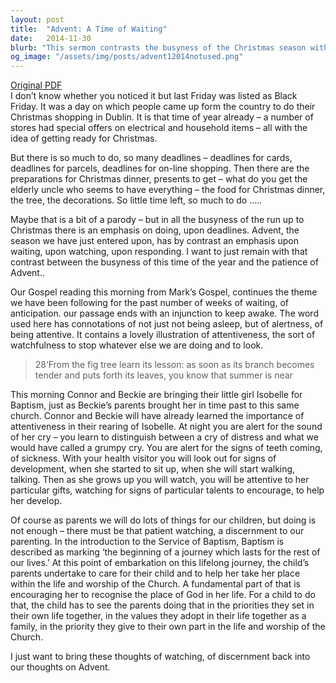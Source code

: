 ```yaml
---
layout: post
title:  "Advent: A Time of Waiting"
date:   2014-11-30
blurb: "This sermon contrasts the busyness of the Christmas season with the patience and attentiveness required during Advent. It emphasizes the importance of waiting, watching, and responding during this season. The sermon also draws parallels between the attentiveness required in parenting and the discernment needed in our spiritual lives."
og_image: "/assets/img/posts/advent12014notused.png"
---
```

[Original PDF](/assets/pdf/advent12014notused.pdf)    
I don’t know whether you noticed it but last Friday was listed as Black Friday. It was a day on which people came up form the country to do their Christmas shopping in Dublin. It is that time of year already – a number of stores had special offers on electrical and household items – all with the idea of getting ready for Christmas.

But there is so much to do, so many deadlines – deadlines for cards, deadlines for parcels, deadlines for on-line shopping. Then there are the preparations for Christmas dinner, presents to get – what do you get the elderly uncle who seems to have everything – the food for Christmas dinner, the tree, the decorations. So little time left, so much to do …..

Maybe that is a bit of a parody – but in all the busyness of the run up to Christmas there is an emphasis on doing, upon deadlines. Advent, the season we have just entered upon, has by contrast an emphasis upon waiting, upon watching, upon responding. I want to just remain with that contrast between the busyness of this time of the year and the patience of Advent..

Our Gospel reading this morning from Mark’s Gospel, continues the theme we have been following for the past number of weeks of waiting, of anticipation. our passage ends with an injunction to keep awake. The word used here has connotations of not just not being asleep, but of alertness, of being attentive. It contains a lovely illustration of attentiveness, the sort of watchfulness to stop whatever else we are doing and to look.

> 28‘From the fig tree learn its lesson: as soon as its branch becomes tender and puts forth its leaves, you know that summer is near

This morning Connor and Beckie are bringing their little girl Isobelle for Baptism, just as Beckie’s parents brought her in time past to this same church. Connor and Beckie will have already learned the importance of attentiveness in their rearing of Isobelle. At night you are alert for the sound of her cry – you learn to distinguish between a cry of distress and what we would have called a grumpy cry. You are alert for the signs of teeth coming, of sickness. With your health visitor you will look out for signs of development, when she started to sit up, when she will start walking, talking. Then as she grows up you will watch, you will be attentive to her particular gifts, watching for signs of particular talents to encourage, to help her develop.

Of course as parents we will do lots of things for our children, but doing is not enough – there must be that patient watching, a discernment to our parenting. In the introduction to the Service of Baptism, Baptism is described as marking ‘the beginning of a journey which lasts for the rest of our lives.’ At this point of embarkation on this lifelong journey, the child’s parents undertake to care for their child and to help her take her place within the life and worship of the Church. A fundamental part of that is encouraging her to recognise the place of God in her life. For a child to do that, the child has to see the parents doing that in the priorities they set in their own life together, in the values they adopt in their life together as a family, in the priority they give to their own part in the life and worship of the Church.

I just want to bring these thoughts of watching, of discernment back into our thoughts on Advent.
